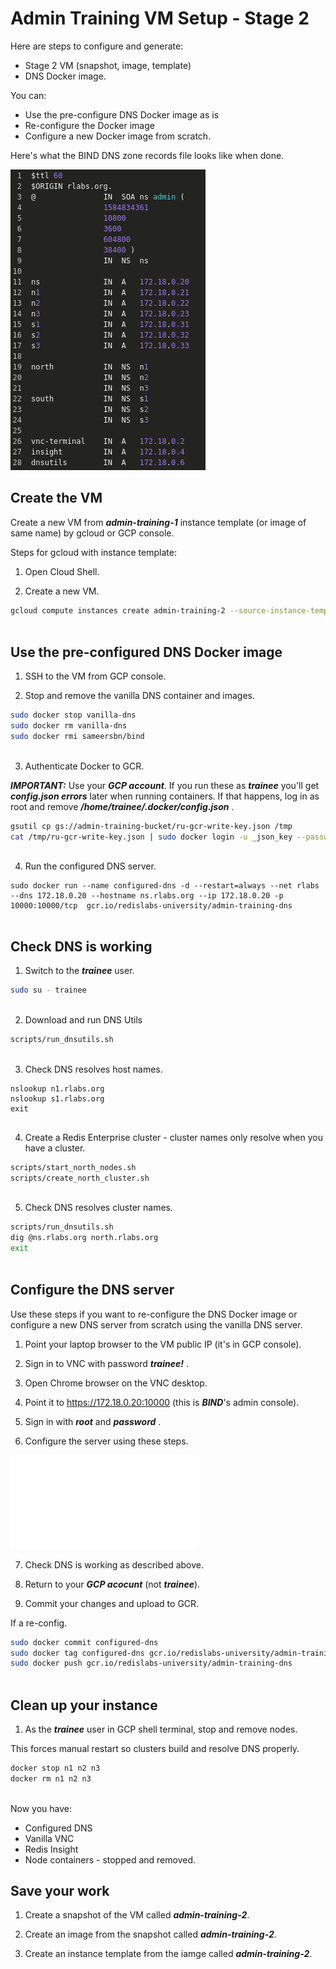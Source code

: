 # Admin Training VM Setup - Stage 2

Here are steps to configure and generate:
- Stage 2 VM (snapshot, image, template)
- DNS Docker image.

You can:
- Use the pre-configure DNS Docker image as is
- Re-configure the Docker image
- Configure a new Docker image from scratch.

Here's what the BIND DNS zone records file looks like when done.

![](../images/01-DNS-zone-records-file.png)

## Create the VM

Create a new VM from ***admin-training-1*** instance template (or image of same name) by gcloud or GCP console.

Steps for gcloud with instance template:

1. Open Cloud Shell.

2. Create a new VM.

```bash
gcloud compute instances create admin-training-2 --source-instance-template admin-training-1 --zone=us-west1-b
 
```

## Use the pre-configured DNS Docker image

1. SSH to the VM from GCP console.

2. Stop and remove the vanilla DNS container and images.

```bash
sudo docker stop vanilla-dns
sudo docker rm vanilla-dns
sudo docker rmi sameersbn/bind
 
```

3. Authenticate Docker to GCR. 

***IMPORTANT:*** Use your ***GCP account***. If you run these as ***trainee*** you'll get ***config.json errors*** later when running containers. If that happens, log in as root and remove ***/home/trainee/.docker/config.json*** .

```bash
gsutil cp gs://admin-training-bucket/ru-gcr-write-key.json /tmp
cat /tmp/ru-gcr-write-key.json | sudo docker login -u _json_key --password-stdin https://gcr.io
 
```

4. Run the configured DNS server.

```
sudo docker run --name configured-dns -d --restart=always --net rlabs --dns 172.18.0.20 --hostname ns.rlabs.org --ip 172.18.0.20 -p 10000:10000/tcp  gcr.io/redislabs-university/admin-training-dns
 
```

## Check DNS is working

1. Switch to the ***trainee*** user.

```bash
sudo su - trainee
 
```

2. Download and run DNS Utils

```bash
scripts/run_dnsutils.sh
 
```

3. Check DNS resolves host names.

```
nslookup n1.rlabs.org
nslookup s1.rlabs.org
exit
 
```

4. Create a Redis Enterprise cluster - cluster names only resolve when you have a cluster.

```bash
scripts/start_north_nodes.sh
scripts/create_north_cluster.sh
 
```

5. Check DNS resolves cluster names.

```bash
scripts/run_dnsutils.sh
dig @ns.rlabs.org north.rlabs.org
exit
 
```

## Configure the DNS server

Use these steps if you want to re-configure the DNS Docker image or configure a new DNS server from scratch using the vanilla DNS server.

1. Point your laptop browser to the VM public IP (it's in GCP console).

2. Sign in to VNC with password ***trainee!*** .

3. Open Chrome browser on the VNC desktop.

4. Point it to https://172.18.0.20:10000 (this is ***BIND***'s admin console).

5. Sign in with ***root*** and ***password*** .

6. Configure the server using these steps.

![Configure DNS](../dns-config/README.md)

7. Check DNS is working as described above.

8. Return to your ***GCP acocunt*** (not ***trainee***).

9. Commit your changes and upload to GCR.

If a re-config.

```bash
sudo docker commit configured-dns
sudo docker tag configured-dns gcr.io/redislabs-university/admin-training-dns
sudo docker push gcr.io/redislabs-university/admin-training-dns
 
```

## Clean up your instance

1. As the ***trainee*** user in GCP shell terminal, stop and remove nodes.

This forces manual restart so clusters build and resolve DNS properly.

```bash
docker stop n1 n2 n3
docker rm n1 n2 n3
 
```

Now you have:
- Configured DNS
- Vanilla VNC
- Redis Insight
- Node containers - stopped and removed.

## Save your work

1. Create a snapshot of the VM called ***admin-training-2***.

2. Create an image from the snapshot called ***admin-training-2***.

3. Create an instance template from the iamge called ***admin-training-2***.
